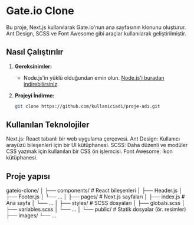 # Gate.io Clone

Bu proje, Next.js kullanılarak Gate.io'nun ana sayfasının klonunu oluşturur. Ant Design, SCSS ve Font Awesome gibi araçlar kullanılarak geliştirilmiştir.

## Nasıl Çalıştırılır

1. **Gereksinimler:**
   - Node.js'in yüklü olduğundan emin olun. [Node.js'i buradan indirebilirsiniz](https://nodejs.org/).

2. **Projeyi İndirme:**
   ```bash
   git clone https://github.com/kullaniciadi/proje-adı.git
## Kullanılan Teknolojiler
Next.js: React tabanlı bir web uygulama çerçevesi.
Ant Design: Kullanıcı arayüzü bileşenleri için bir UI kütüphanesi.
SCSS: Daha düzenli ve modüler CSS yazmak için kullanılan bir CSS ön işlemcisi.
Font Awesome: İkon kütüphanesi.

## Proje yapısı
gateio-clone/
│
├── components/         # React bileşenleri
│   ├── Header.js
│   ├── Footer.js
│   └── ...
│
├── pages/              # Next.js sayfaları
│   ├── index.js        # Ana sayfa
│   └── ...
│
├── styles/             # SCSS dosyaları
│   ├── globals.scss
│   ├── variables.scss
│   └── ...
│
└── public/             # Statik dosyalar (ör. resimler)
    ├── images/
    └── ...
